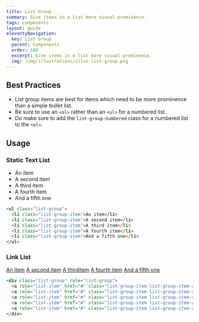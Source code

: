 ```yaml
---
title: List Group
summary: Give items in a list more visual prominence.
tags: components
layout: guide
eleventyNavigation:
  key: List Group
  parent: Components
  order: 180
  excerpt: Give items in a list more visual prominence.
  img: /img/illustrations/illus-list-group.png
---
```


## Best Practices

- List group items are best for items which need to be more prominence than a simple bullet list.
- Be sure to use an `<ol>` rather than an `<ul>` for a numbered list.
- Do make sure to add the `list-group-numbered` class for a numbered list to the `<ol>`.

## Usage

### Static Text List

<ul class="list-group">
  <li class="list-group-item">An item</li>
  <li class="list-group-item">A second item</li>
  <li class="list-group-item">A third item</li>
  <li class="list-group-item">A fourth item</li>
  <li class="list-group-item">And a fifth one</li>
</ul>

``` html
<ul class="list-group">
  <li class="list-group-item">An item</li>
  <li class="list-group-item">A second item</li>
  <li class="list-group-item">A third item</li>
  <li class="list-group-item">A fourth item</li>
  <li class="list-group-item">And a fifth one</li>
</ul>
```

### Link List

<div class="list-group" role="list-group">
  <a role="list-item" href="#" class="list-group-item list-group-item-action">An item</a>
  <a role="list-item" href="#" class="list-group-item list-group-item-action">A second item</a>
  <a role="list-item" href="#" class="list-group-item list-group-item-action">A thirditem</a>
  <a role="list-item" href="#" class="list-group-item list-group-item-action">A fourth item</a>
  <a role="list-item" href="#" class="list-group-item list-group-item-action">And a fifth one</a>
</div>

``` html
<div class="list-group" role="list-group">
  <a role="list-item" href="#" class="list-group-item list-group-item-action">An item</a>
  <a role="list-item" href="#" class="list-group-item list-group-item-action">A second item</a>
  <a role="list-item" href="#" class="list-group-item list-group-item-action">A thirditem</a>
  <a role="list-item" href="#" class="list-group-item list-group-item-action">A fourth item</a>
  <a role="list-item" href="#" class="list-group-item list-group-item-action">And a fifth one</a>
</div>
```

